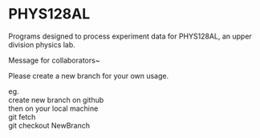 # PHYS128AL
Programs designed to process experiment data for PHYS128AL, an upper division physics lab.


Message for collaborators~


Please create a new branch for your own usage.


eg.<br>
create new branch on github<br>
then on your local machine<br>
git fetch<br>
git checkout NewBranch<br>
